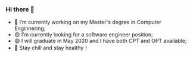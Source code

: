 ### Hi there 👋

<!--
**eBonMlleho/eBonMlleho** is a ✨ _special_ ✨ repository because its `README.md` (this file) appears on your GitHub profile.


- 🌱 I’m currently learning ...
- 👯 I’m looking to collaborate on ...
- 🤔 I’m looking for help with ...
- 💬 Ask me about ...
- 📫 How to reach me: ...
- ⚡ Fun fact: ...
-->
- 🔭 I’m currently working on my Master's degree in Computer Enginnering; 
- 😄 I’m currently looking for a software engineer position;
- 😄 I will graduate in May 2020 and I have both CPT and OPT available;
- 🤔 Stay chill and stay healthy！
